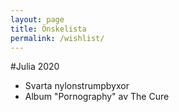 ```yaml
---
layout: page
title: Önskelista
permalink: /wishlist/
---
```


#Julia 2020

* Svarta nylonstrumpbyxor
* Album "Pornography" av The Cure